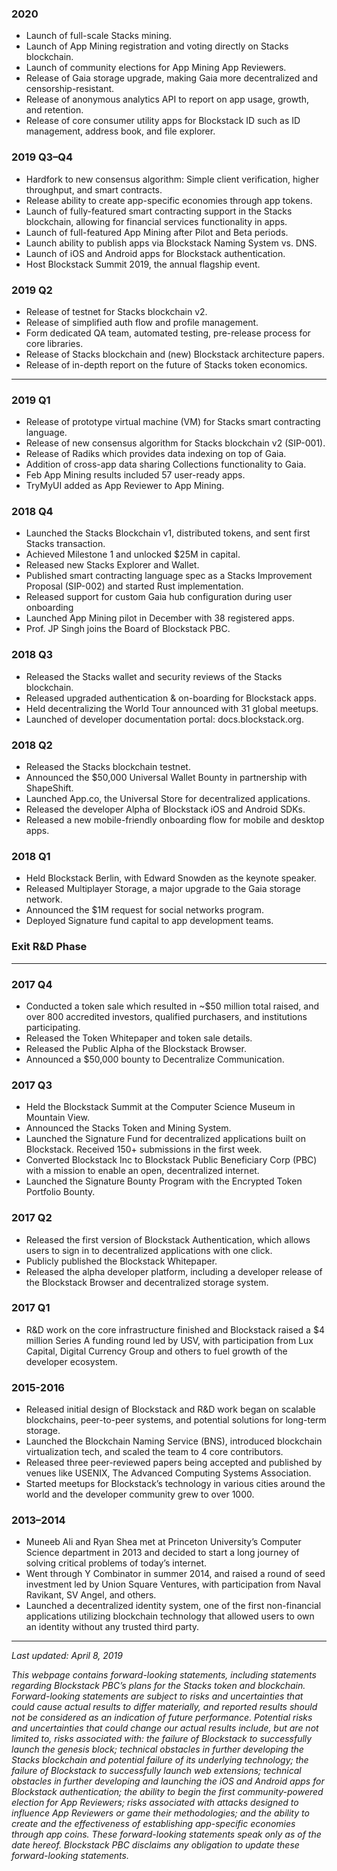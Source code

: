 ### 2020

- Launch of full-scale Stacks mining.
- Launch of App Mining registration and voting directly on Stacks blockchain.
- Launch of community elections for App Mining App Reviewers.
- Release of Gaia storage upgrade, making Gaia more decentralized and censorship-resistant.
- Release of anonymous analytics API to report on app usage, growth, and retention.
- Release of core consumer utility apps for Blockstack ID such as ID management, address book, and file explorer.

### 2019 Q3–Q4

- Hardfork to new consensus algorithm: Simple client verification, higher throughput, and smart contracts.
- Release ability to create app-specific economies through app tokens.
- Launch of fully-featured smart contracting support in the Stacks blockchain, allowing for financial services functionality in apps.
- Launch of full-featured App Mining after Pilot and Beta periods.
- Launch ability to publish apps via Blockstack Naming System vs. DNS.
- Launch of iOS and Android apps for Blockstack authentication.
- Host Blockstack Summit 2019, the annual flagship event.

### 2019 Q2

- Release of testnet for Stacks blockchain v2.
- Release of simplified auth flow and profile management.
- Form dedicated QA team, automated testing, pre-release process for core libraries.
- Release of Stacks blockchain and (new) Blockstack architecture papers.
- Release of in-depth report on the future of Stacks token economics.

---

### 2019 Q1

- Release of prototype virtual machine (VM) for Stacks smart contracting language.
- Release of new consensus algorithm for Stacks blockchain v2 (SIP-001).
- Release of Radiks which provides data indexing on top of Gaia.
- Addition of cross-app data sharing Collections functionality to Gaia.
- Feb App Mining results included 57 user-ready apps.
- TryMyUI added as App Reviewer to App Mining.

### 2018 Q4

- Launched the Stacks Blockchain v1, distributed tokens, and sent first Stacks transaction.
- Achieved Milestone 1 and unlocked \$25M in capital.
- Released new Stacks Explorer and Wallet.
- Published smart contracting language spec as a Stacks Improvement Proposal (SIP-002) and started Rust implementation.
- Released support for custom Gaia hub configuration during user onboarding
- Launched App Mining pilot in December with 38 registered apps.
- Prof. JP Singh joins the Board of Blockstack PBC.

### 2018 Q3

- Released the Stacks wallet and security reviews of the Stacks blockchain.
- Released upgraded authentication & on-boarding for Blockstack apps.
- Held decentralizing the World Tour announced with 31 global meetups.
- Launched of developer documentation portal: docs.blockstack.org.

### 2018 Q2

- Released the Stacks blockchain testnet.
- Announced the \$50,000 Universal Wallet Bounty in partnership with ShapeShift.
- Launched App.co, the Universal Store for decentralized applications.
- Released the developer Alpha of Blockstack iOS and Android SDKs.
- Released a new mobile-friendly onboarding flow for mobile and desktop apps.

### 2018 Q1

- Held Blockstack Berlin, with Edward Snowden as the keynote speaker.
- Released Multiplayer Storage, a major upgrade to the Gaia storage network.
- Announced the \$1M request for social networks program.
- Deployed Signature fund capital to app development teams.

### Exit R&D Phase

---

### 2017 Q4

- Conducted a token sale which resulted in ~\$50 million total raised, and over 800 accredited investors, qualified purchasers, and institutions participating.
- Released the Token Whitepaper and token sale details.
- Released the Public Alpha of the Blockstack Browser.
- Announced a \$50,000 bounty to Decentralize Communication.

### 2017 Q3

- Held the Blockstack Summit at the Computer Science Museum in Mountain View.
- Announced the Stacks Token and Mining System.
- Launched the Signature Fund for decentralized applications built on Blockstack. Received 150+ submissions in the first week.
- Converted Blockstack Inc to Blockstack Public Beneficiary Corp (PBC) with a mission to enable an open, decentralized internet.
- Launched the Signature Bounty Program with the Encrypted Token Portfolio Bounty.

### 2017 Q2

- Released the first version of Blockstack Authentication, which allows users to sign in to decentralized applications with one click.
- Publicly published the Blockstack Whitepaper.
- Released the alpha developer platform, including a developer release of the Blockstack Browser and decentralized storage system.

### 2017 Q1

- R&D work on the core infrastructure finished and Blockstack raised a \$4 million Series A funding round led by USV, with participation from Lux Capital, Digital Currency Group and others to fuel growth of the developer ecosystem.

### 2015-2016

- Released initial design of Blockstack and R&D work began on scalable blockchains, peer-to-peer systems, and potential solutions for long-term storage.
- Launched the Blockchain Naming Service (BNS), introduced blockchain virtualization tech, and scaled the team to 4 core contributors.
- Released three peer-reviewed papers being accepted and published by venues like USENIX, The Advanced Computing Systems Association.
- Started meetups for Blockstack’s technology in various cities around the world and the developer community grew to over 1000.

### 2013–2014

- Muneeb Ali and Ryan Shea met at Princeton University’s Computer Science department in 2013 and decided to start a long journey of solving critical problems of today’s internet.
- Went through Y Combinator in summer 2014, and raised a round of seed investment led by Union Square Ventures, with participation from Naval Ravikant, SV Angel, and others.
- Launched a decentralized identity system, one of the first non-financial applications utilizing blockchain technology that allowed users to own an identity without any trusted third party.

---

_Last updated: April 8, 2019_

_This webpage contains forward-looking statements, including statements regarding Blockstack PBC’s plans for the Stacks token and blockchain. Forward-looking statements are subject to risks and uncertainties that could cause actual results to differ materially, and reported results should not be considered as an indication of future performance. Potential risks and uncertainties that could change our actual results include, but are not limited to, risks associated with: the failure of Blockstack to successfully launch the genesis block; technical obstacles in further developing the Stacks blockchain and potential failure of its underlying technology; the failure of Blockstack to successfully launch web extensions; technical obstacles in further developing and launching the iOS and Android apps for Blockstack authentication; the ability to begin the first community-powered election for App Reviewers; risks associated with attacks designed to influence App Reviewers or game their methodologies; and the ability to create and the effectiveness of establishing app-specific economies through app coins. These forward-looking statements speak only as of the date hereof. Blockstack PBC disclaims any obligation to update these forward-looking statements._
